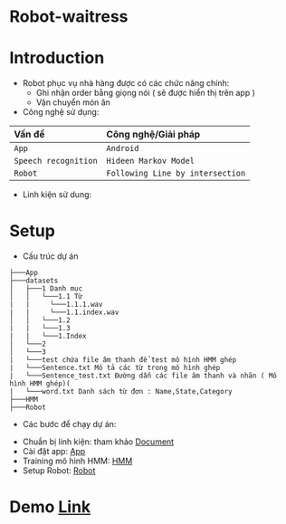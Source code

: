 # Robot-waitress

# Introduction

- Robot phục vụ nhà hàng được có các chức năng chính:
  + Ghi nhận order bằng giọng nói ( sẽ được hiển thị trên app )
  + Vận chuyển món ăn
- Công nghệ sử dụng:

| Vấn đề               | Công nghệ/Giải pháp              |
| :--------------------| :--------------------------------|
| `App`                | `Android`                        | 
| `Speech recognition` | `Hideen Markov Model`            |
| `Robot`              | `Following Line by intersection` |

- Linh kiện sử dung: 
  
# Setup 
- Cấu trúc dự án
```
├───App
├───datasets
│   ├───1 Danh mục
│   │   └───1.1 Từ
|   |     └───1.1.1.wav
|   |     └───1.1.index.wav
│   │   └───1.2
|   |   └───1.3
|   |   └───1.Index
│   └───2
│   └───3
|   └───test chứa file âm thanh để test mô hình HMM ghép
|   └───Sentence.txt Mô tả các từ trong mô hình ghép
|   └───Sentence_test.txt Đường dẫn các file âm thanh và nhãn ( Mô hình HMM ghép)(
|   └───word.txt Danh sách từ đơn : Name,State,Category
├───HMM
├───Robot
```

- Các bước để chạy dự án:
 + Chuẩn bị linh kiện: tham khảo [Document](https://github.com/tpham1467/Robot-waitress/blob/main/Ba%CC%81o%20ca%CC%81o%20nho%CC%81m%2024_PBL5_Robot%20phu%CC%A3c%20vu%CC%A3%20nha%CC%80%20ha%CC%80ng.pdf)
 + Cài đặt app: [App](https://github.com/tpham1467/Robot-waitress/blob/main/App/RestaurantManager/README.md)
 + Training mô hình HMM: [HMM](https://github.com/tpham1467/Robot-waitress/blob/main/HMM/HMMSpeechRecognition/README.md)
 + Setup Robot: [Robot](https://github.com/tpham1467/Robot-waitress/blob/main/Robot/README.md)

# Demo [Link](https://drive.google.com/file/d/1tLvUo7U4pSyb8L2YUeqocT2AOkOef6s4/view)










